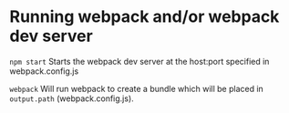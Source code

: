 # Running webpack and/or webpack dev server

`npm start`
Starts the webpack dev server at the host:port specified in webpack.config.js

`webpack`
Will run webpack to create a bundle which will be placed in `output.path` (webpack.config.js).
